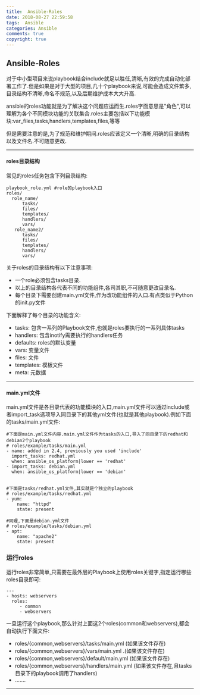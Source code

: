 ```yaml
---
title:  Ansible-Roles
date: 2018-08-27 22:59:58
tags:  Ansible
categories: Ansible
comments: true
copyright: true
---
```


## Ansible-Roles

  对于中小型项目来说playbook结合include就足以胜任,清晰,有效的完成自动化部署工作了.但是如果是对于大型的项目,几十个playbook来说,可能会造成文件繁多,目录结构不清晰,命名不规范,以及后期维护成本大大升高.

ansible的roles功能就是为了解决这个问题应运而生.roles字面意思是"角色",可以理解为各个不同模块功能的关联集合.roles主要包括以下功能模块:var_files,tasks,handlers,templates,files,等等

但是需要注意的是,为了规范和维护期间.roles应该定义一个清晰,明确的目录结构以及文件名.不可随意更改.

---

#### roles目录结构

常见的roles任务包含下列目录结构:

```
playbook_role.yml #role的playbook入口
roles/
  role_name/
      tasks/
      files/
      templates/
      handlers/
      vars/
   role_name2/
      tasks/
      files/
      templates/
      handlers/
      vars/
```

关于roles的目录结构有以下注意事项:

* 一个role必须包含tasks目录.
* 以上的目录结构各代表不同的功能组件,各司其职,不可随意更改目录名.
* 每个目录下需要创建main.yml文件,作为改功能组件的入口.有点类似于Python的init.py文件

下面解释了每个目录的功能含义:

* tasks: 包含一系列的Playbook文件,也就是roles要执行的一系列具体tasks
* handlers: 包含inotify需要执行的handlers任务
* defaults: roles的默认变量
* vars: 变量文件
* files: 文件
* templates: 模板文件
* meta: 元数据

---

#### main.yml文件

main.yml文件是各目录代表的功能模块的入口,main.yml文件可以通过include或者import_task选项导入同目录下的其他yml文件(也就是其他playbook).例如下面的tasks/main.yml文件:

```
#下面是main.yml文件内容.main.yml文件作为tasks的入口,导入了同目录下的redhat和debian2个playbook
# roles/example/tasks/main.yml
- name: added in 2.4, previously you used 'include'
  import_tasks: redhat.yml
  when: ansible_os_platform|lower == 'redhat'
- import_tasks: debian.yml
  when: ansible_os_platform|lower == 'debian'


#下面是tasks/redhat.yml文件,其实就是个独立的playbook
# roles/example/tasks/redhat.yml
- yum:
    name: "httpd"
    state: present

#同理,下面是debian.yml文件
# roles/example/tasks/debian.yml
- apt:
    name: "apache2"
    state: present
```

### 运行roles

运行roles非常简单,只需要在最外层的Playbook上使用roles关键字,指定运行哪些roles目录即可:

```
---
- hosts: webservers
  roles:
     - common
     - webservers
```

一旦运行这个playbook,那么针对上面这2个roles(common和webservers),都会自动执行下面文件:

* roles/{common,webservers}/tasks/main.yml (如果该文件存在)
* roles/{common,webservers}/vars/main.yml .(如果该文件存在)
* roles/{common,webservers}/default/main.yml (如果该文件存在)
* roles/{common,webservers}/handlers/main.yml  (如果该文件存在,且tasks目录下的playbook调用了handlers)
* .......

---


